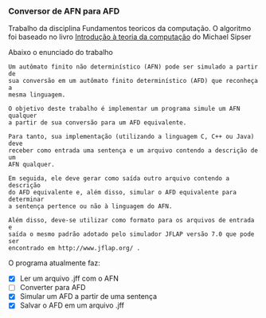 ### Conversor de AFN para AFD

Trabalho da disciplina Fundamentos teoricos da computação. O algoritmo foi baseado no livro
[Introdução à teoria da computação](https://www.estantevirtual.com.br/livros/michael-sipser/introducao-a-teoria-da-computacao/2711039229) do Michael Sipser

Abaixo o enunciado do trabalho


    Um autômato finito não determinístico (AFN) pode ser simulado a partir de
    sua conversão em um autômato finito determinístico (AFD) que reconheça a
    mesma linguagem.

    O objetivo deste trabalho é implementar um programa simule um AFN qualquer
    a partir de sua conversão para um AFD equivalente.

    Para tanto, sua implementação (utilizando a linguagem C, C++ ou Java) deve
    receber como entrada uma sentença e um arquivo contendo a descrição de um
    AFN qualquer.

    Em seguida, ele deve gerar como saída outro arquivo contendo a descrição
    do AFD equivalente e, além disso, simular o AFD equivalente para determinar
    a sentença pertence ou não à linguagem do AFN.

    Além disso, deve-se utilizar como formato para os arquivos de entrada e
    saída o mesmo padrão adotado pelo simulador JFLAP versão 7.0 que pode ser
    encontrado em http://www.jflap.org/ .

O programa atualmente faz:

- [x] Ler um arquivo .jff com o AFN
- [ ] Converter para AFD
- [x] Simular um AFD a partir de uma sentença
- [x] Salvar o AFD em um arquivo .jff
